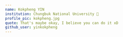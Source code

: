 ```yaml
---
name: Kokpheng YIN
institution: Chungbuk National University 🚩
profile_pic: kokpheng.jpg
quote: That's maybe okay, I believe you can do it xD
github_user: yinkokpheng
---
```

